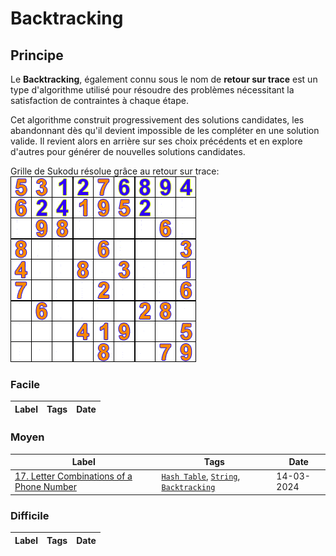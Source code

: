 # Backtracking

## Principe

Le **Backtracking**, également connu sous le nom de **retour sur trace** est un type d'algorithme utilisé pour résoudre des problèmes nécessitant la satisfaction de contraintes à chaque étape.

Cet algorithme construit progressivement des solutions candidates, les abandonnant dès qu'il devient impossible de les compléter en une solution valide. Il revient alors en arrière sur ses choix précédents et en explore d'autres pour générer de nouvelles solutions candidates.

Grille de Sukodu résolue grâce au retour sur trace:  
<img src="../imgs/skills/backtracking-1.gif"/>

### Facile

| Label | Tags | Date |
| ----- | ---- | ---- |

### Moyen

| Label                                                                                                             | Tags                                                                                          | Date       |
| ----------------------------------------------------------------------------------------------------------------- | --------------------------------------------------------------------------------------------- | ---------- |
| [17. Letter Combinations of a Phone Number](../Probleme/0017.%20Letter%20Combinations%20of%20a%20Phone%20Number/) | [`Hash Table`](./hash_table.md), [`String`](./string.md), [`Backtracking`](./backtracking.md) | 14-03-2024 |

### Difficile

| Label | Tags | Date |
| ----- | ---- | ---- |
